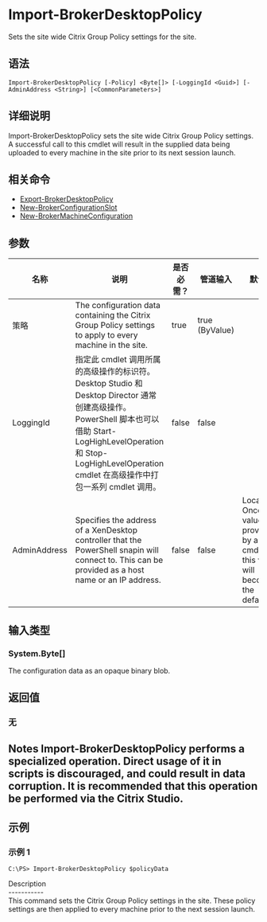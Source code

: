 # Import-BrokerDesktopPolicy

Sets the site wide Citrix Group Policy settings for the site.

## 语法

    Import-BrokerDesktopPolicy [-Policy] <Byte[]> [-LoggingId <Guid>] [-AdminAddress <String>] [<CommonParameters>]
    

## 详细说明

Import-BrokerDesktopPolicy sets the site wide Citrix Group Policy settings. A successful call to this cmdlet will result in the supplied data being uploaded to every machine in the site prior to its next session launch.

## 相关命令

- [Export-BrokerDesktopPolicy](Export-BrokerDesktopPolicy.html)
- [New-BrokerConfigurationSlot](New-BrokerConfigurationSlot.html)
- [New-BrokerMachineConfiguration](New-BrokerMachineConfiguration.html)

## 参数

| 名称           | 说明                                                                                                                                                                              | 是否必需？ | 管道输入           | 默认值                                                                                    |
| ------------ | ------------------------------------------------------------------------------------------------------------------------------------------------------------------------------- | ----- | -------------- | -------------------------------------------------------------------------------------- |
| 策略           | The configuration data containing the Citrix Group Policy settings to apply to every machine in the site.                                                                       | true  | true (ByValue) |                                                                                        |
| LoggingId    | 指定此 cmdlet 调用所属的高级操作的标识符。 Desktop Studio 和 Desktop Director 通常创建高级操作。 PowerShell 脚本也可以借助 Start-LogHighLevelOperation 和 Stop-LogHighLevelOperation cmdlet 在高级操作中打包一系列 cmdlet 调用。 | false | false          |                                                                                        |
| AdminAddress | Specifies the address of a XenDesktop controller that the PowerShell snapin will connect to. This can be provided as a host name or an IP address.                              | false | false          | Localhost. Once a value is provided by any cmdlet, this value will become the default. |

## 输入类型

### System.Byte[]

The configuration data as an opaque binary blob.

## 返回值

### 无

## Notes Import-BrokerDesktopPolicy performs a specialized operation. Direct usage of it in scripts is discouraged, and could result in data corruption. It is recommended that this operation be performed via the Citrix Studio.

## 示例

### 示例 1

    C:\PS> Import-BrokerDesktopPolicy $policyData
    

Description  
\---\---\-----  
This command sets the Citrix Group Policy settings in the site. These policy settings are then applied to every machine prior to the next session launch.